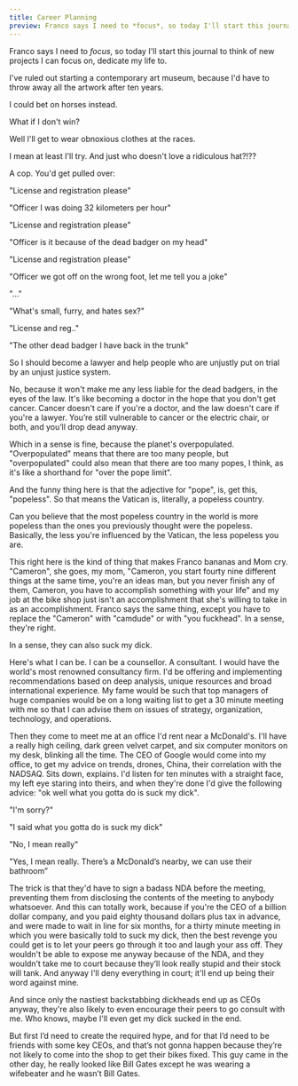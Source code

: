 ```yaml
---
title: Career Planning
preview: Franco says I need to *focus*, so today I'll start this journal to think of new projects I can focus on, dedicate my life to. I've ruled out starting a...
---
```

Franco says I need to *focus*, so today I'll start this journal to think of new projects I can focus on, dedicate my life to.

I've ruled out starting a contemporary art museum, because I'd have to throw away all the artwork after ten years.

I could bet on horses instead.

What if I don't win?

Well I'll get to wear obnoxious clothes at the races.

I mean at least I'll try. And just who doesn't love a ridiculous hat?!??

A cop. You'd get pulled over:

"License and registration please"

"Officer I was doing 32 kilometers per hour"

"License and registration please"

"Officer is it because of the dead badger on my head"

"License and registration please"

"Officer we got off on the wrong foot, let me tell you a joke"

"..."

"What's small, furry, and hates sex?"

"License and reg.."

"The other dead badger I have back in the trunk"

So I should become a lawyer and help people who are unjustly put on trial by an unjust justice system.

No, because it won't make me any less liable for the dead badgers, in the eyes of the law. It's like becoming a doctor in the hope that you don't get cancer. Cancer doesn't care if you're a doctor, and the law doesn't care if you're a lawyer. You’re still vulnerable to cancer or the electric chair, or both, and you’ll drop dead anyway.

Which in a sense is fine, because the planet's overpopulated. "Overpopulated" means that there are too many people, but "overpopulated" could also mean that there are too many popes, I think, as it's like a shorthand for "over the pope limit".

And the funny thing here is that the adjective for "pope", is, get this, "popeless". So that means the Vatican is, literally, a popeless country.

Can you believe that the most popeless country in the world is more popeless than the ones you previously thought were the popeless. Basically, the less you're influenced by the Vatican, the less popeless you are.

This right here is the kind of thing that makes Franco bananas and Mom cry. "Cameron", she goes, my mom, "Cameron, you start fourty nine different things at the same time, you're an ideas man, but you never finish any of them, Cameron, you have to accomplish something with your life" and my job at the bike shop just isn't an accomplishment that she's willing to take in as an accomplishment. Franco says the same thing, except you have to replace the "Cameron" with "camdude" or with "you fuckhead". In a sense, they're right.

In a sense, they can also suck my dick.

Here's what I can be. I can be a counsellor. A consultant. I would have the world's most renowned consultancy firm. I'd be offering and implementing recommendations based on deep analysis, unique resources and broad international experience. My fame would be such that top managers of huge companies would be on a long waiting list to get a 30 minute meeting with me so that I can advise them on issues of strategy, organization, technology, and operations.

Then they come to meet me at an office I'd rent near a McDonald's. I'll have a really high ceiling, dark green velvet carpet, and six computer monitors on my desk, blinking all the time. The CEO of Google would come into my office, to get my advice on trends, drones, China, their correlation with the NADSAQ. Sits down, explains. I'd listen for ten minutes with a straight face, my left eye staring into theirs, and when they're done I'd give the following advice: "ok well what you gotta do is suck my dick".

"I'm sorry?"

"I said what you gotta do is suck my dick"

"No, I mean really"

"Yes, I mean really. There’s a McDonald’s nearby, we can use their bathroom”

The trick is that they'd have to sign a badass NDA before the meeting, preventing them from disclosing the contents of the meeting to anybody whatsoever. And this can totally work, because if you're the CEO of a billion dollar company, and you paid eighty thousand dollars plus tax in advance, and were made to wait in line for six months, for a thirty minute meeting in which you were basically told to suck my dick, then the best revenge you could get is to let your peers go through it too and laugh your ass off. They wouldn't be able to expose me anyway because of the NDA, and they wouldn’t take me to court because they’ll look really stupid and their stock will tank. And anyway I'll deny everything in court; it'll end up being their word against mine.

And since only the nastiest backstabbing dickheads end up as CEOs anyway, they're also likely to even encourage their peers to go consult with me. Who knows, maybe I'll even get my dick sucked in the end.

But first I’d need to create the required hype, and for that I’d need to be friends with some key CEOs, and that’s not gonna happen because they’re not likely to come into the shop to get their bikes fixed. This guy came in the other day, he really looked like Bill Gates except he was wearing a wifebeater and he wasn’t Bill Gates. 



